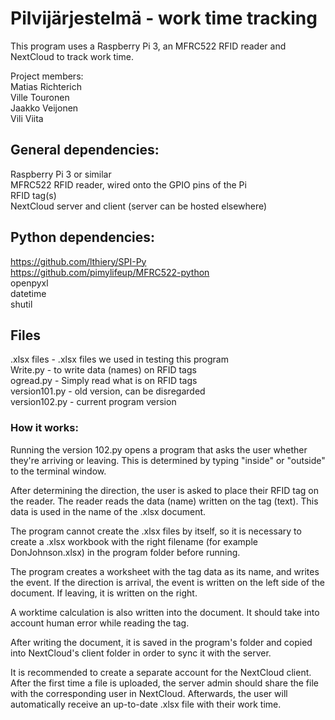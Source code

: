 # Pilvijärjestelmä - work time tracking

This program uses a Raspberry Pi 3, an MFRC522 RFID reader and NextCloud to track work time.

Project members:  
Matias Richterich  
Ville Touronen  
Jaakko Veijonen  
Vili Viita

## General dependencies:  
Raspberry Pi 3 or similar  
MFRC522 RFID reader, wired onto the GPIO pins of the Pi  
RFID tag(s)  
NextCloud server and client (server can be hosted elsewhere)  


## Python dependencies:  
https://github.com/lthiery/SPI-Py  
https://github.com/pimylifeup/MFRC522-python  
openpyxl  
datetime  
shutil  

## Files
.xlsx files - .xlsx files we used in testing this program  
Write.py - to write data (names) on RFID tags  
ogread.py - Simply read what is on RFID tags  
version101.py - old version, can be disregarded  
version102.py - current program version

### How it works:

Running the version 102.py opens a program that asks the user whether they're arriving or leaving. This is determined by typing "inside" or "outside" to the terminal window.  

After determining the direction, the user is asked to place their RFID tag on the reader. The reader reads the data (name) written on the tag (text). This data is used in the name of the .xlsx document.  

The program cannot create the .xlsx files by itself, so it is necessary to create a .xlsx workbook with the right filename (for example DonJohnson.xlsx) in the program folder before running.  

The program creates a worksheet with the tag data as its name, and writes the event. If the direction is arrival, the event is written on the left side of the document. If leaving, it is written on the right.  

A worktime calculation is also written into the document. It should take into account human error while reading the tag.

After writing the document, it is saved in the program's folder and copied into NextCloud's client folder in order to sync it with the server.

It is recommended to create a separate account for the NextCloud client. After the first time a file is uploaded, the server admin should share the file with the corresponding user in NextCloud. Afterwards, the user will automatically receive an up-to-date .xlsx file with their work time.

